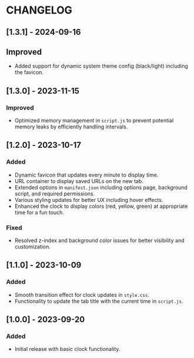 # CHANGELOG

## [1.3.1] - 2024-09-16
## Improved
- Added support for dynamic system theme config (black/light) including the favicon.

## [1.3.0] - 2023-11-15

### Improved
- Optimized memory management in `script.js` to prevent potential memory leaks by efficiently handling intervals.

## [1.2.0] - 2023-10-17

### Added
- Dynamic favicon that updates every minute to display time.
- URL container to display saved URLs on the new tab.
- Extended options in `manifest.json` including options page, background script, and required permissions.
- Various styling updates for better UX including hover effects.
- Enhanced the clock to display colors (red, yellow, green) at appropriate time for a fun touch.

### Fixed
- Resolved z-index and background color issues for better visibility and customization.

## [1.1.0] - 2023-10-09

### Added

- Smooth transition effect for clock updates in `style.css`.
- Functionality to update the tab title with the current time in `script.js`.

## [1.0.0] - 2023-09-20

### Added

- Initial release with basic clock functionality.
